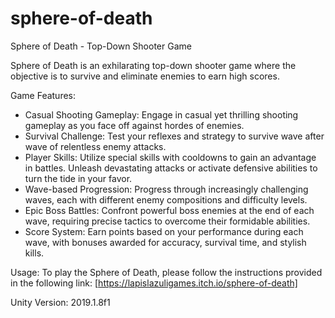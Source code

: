 # sphere-of-death
Sphere of Death - Top-Down Shooter Game

Sphere of Death is an exhilarating top-down shooter game where the objective is to survive and eliminate enemies to earn high scores.

Game Features:
- Casual Shooting Gameplay: Engage in casual yet thrilling shooting gameplay as you face off against hordes of enemies.
- Survival Challenge: Test your reflexes and strategy to survive wave after wave of relentless enemy attacks.
- Player Skills: Utilize special skills with cooldowns to gain an advantage in battles. Unleash devastating attacks or activate defensive abilities to turn the tide in your favor.
- Wave-based Progression: Progress through increasingly challenging waves, each with different enemy compositions and difficulty levels.
- Epic Boss Battles: Confront powerful boss enemies at the end of each wave, requiring precise tactics to overcome their formidable abilities.
- Score System: Earn points based on your performance during each wave, with bonuses awarded for accuracy, survival time, and stylish kills.

Usage: 
To play the Sphere of Death, please follow the instructions provided in the following link: [https://lapislazuligames.itch.io/sphere-of-death]

Unity Version: 2019.1.8f1
